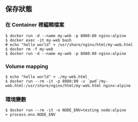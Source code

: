 ## 保存狀態

### 在 Container 裡編輯檔案

```
$ docker run -d --name my-web -p 8080:80 nginx:alpine
$ docker exec -it my-web bash
# echo "hello world" > /usr/share/nginx/html/my-web.html
$ docker rm -f my-web
$ docker run -d --name my-web -p 8080:80 nginx:alpine
```

### Volume mapping

```
$ echo "hello world" > ./my-web.html
$ docker run --rm -it -p 8080:80 -v `pwd`/my-web.html:/usr/share/nginx/html/my-web.html nginx:alpine
```

### 環境變數

```
$ docker run --rm -it -e NODE_ENV=testing node:alpine
> process.env.NODE_ENV
```